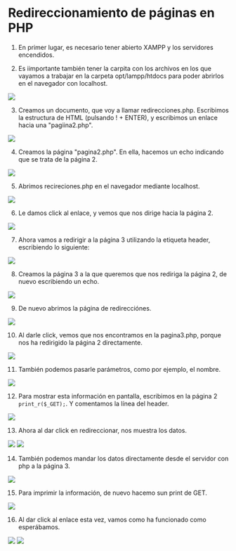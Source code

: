 # Redireccionamiento de páginas en PHP

1. En primer lugar, es necesario tener abierto XAMPP y los servidores encendidos. 

2. Es iimportante también tener la carpita con los archivos en los que vayamos a trabajar en la carpeta opt/lampp/htdocs para poder abrirlos en el navegador con localhost.

<img src="img/r0.png">

3. Creamos un documento, que voy a llamar redirecciones.php. Escribimos la estructura de HTML (pulsando ! + ENTER), y escribimos un enlace hacia una "pagiina2.php".

<img src="img/r2.png">

4. Creamos la página "pagina2.php". En ella, hacemos un echo indicando que se trata de la página 2.

<img src="img/r1.png">

5. Abrimos recireciones.php en el navegador mediante localhost.

<img src="img/r3.png">

6. Le damos click al enlace, y vemos que nos dirige hacia la página 2.
<img src="img/r4.png">

7. Ahora vamos a redirigir a la página 3 utilizando la etiqueta header, escribiendo lo siguiente:

<img src="img/r5.png">

8. Creamos la página 3 a la que queremos que nos rediriga la página 2, de nuevo escribiendo un echo.

<img src="img/r6.png">

9. De nuevo abrimos la página de redirecciónes.

<img src="img/r3.png">

10. Al darle click, vemos que nos encontramos en la pagina3.php, porque nos ha redirigido la página 2 directamente.

<img src="img/r8.png">

11. También podemos pasarle parámetros, como por ejemplo, el nombre.

<img src="img/r99.png">

12. Para mostrar esta información en pantalla, escribimos en la página 2 `print_r($_GET);`. Y comentamos la línea del header.

<img src="img/r9.png">

13. Ahora al dar click en redireccionar, nos muestra los datos.

<img src="img/r3.png">
<img src="img/r10.png">

14. También podemos mandar los datos directamente desde el servidor con php a la página 3.

<img src="img/r11.png">

15. Para imprimir la información, de nuevo hacemo sun print de GET.

<img src="img/r12.png">

16. Al dar click al enlace esta vez, vamos como ha funcionado como esperábamos.

<img src="img/r3.png">
<img src="img/r13.png">